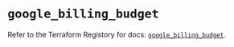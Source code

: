 # `google_billing_budget`

Refer to the Terraform Registory for docs: [`google_billing_budget`](https://registry.terraform.io/providers/hashicorp/google/4.73.0/docs/resources/billing_budget).

